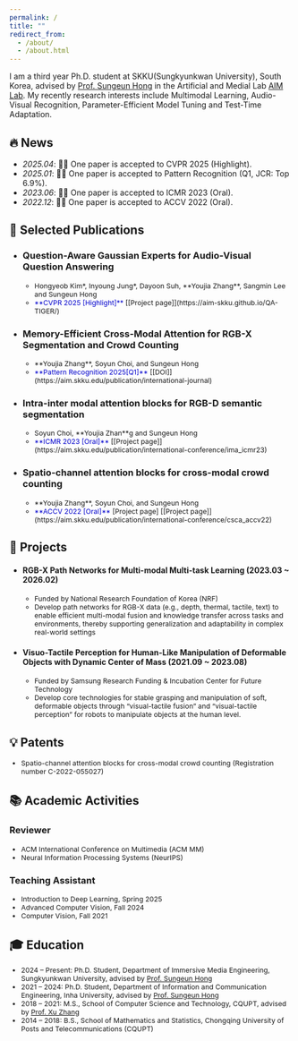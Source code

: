 ```yaml
---
permalink: /
title: ""
redirect_from: 
  - /about/
  - /about.html
---
```


I am a third year Ph.D. student at SKKU(Sungkyunkwan University), South Korea, advised by [Prof. Sungeun Hong](https://www.csehong.com/) in the Artificial and Medial Lab [AIM Lab](https://aim.skku.edu/home). My recently research interests include Multimodal Learning, Audio-Visual Recognition, Parameter-Efficient Model Tuning and Test-Time Adaptation. 


## 🔥 News
- *2025.04*: 🎉🎉 One paper is accepted to CVPR 2025 (Highlight).
- *2025.01*: 🎉🎉 One paper is accepted to Pattern Recognition (Q1, JCR: Top 6.9%).
- *2023.06*: 🎉🎉 One paper is accepted to ICMR 2023 (Oral). 
- *2022.12*: 🎉🎉 One paper is accepted to ACCV 2022 (Oral). 

## 📝 Selected Publications 
- ### Question-Aware Gaussian Experts for Audio-Visual Question Answering
  <ul style="font-size: 88%; margin-top: 0; margin-bottom: 0;">
    <li>Hongyeob Kim*, Inyoung Jung*, Dayoon Suh, **Youjia Zhang**, Sangmin Lee and Sungeun Hong</li>
    <li><span style="color:MediumBlue">**CVPR 2025 [Highlight]**</span>  [[Project page]](https://aim-skku.github.io/QA-TIGER/)</li>
  </ul>
  
- ### Memory-Efficient Cross-Modal Attention for RGB-X Segmentation and Crowd Counting
  <ul style="font-size: 88%; margin-top: 0; margin-bottom: 0;">
    <li>**Youjia Zhang**, Soyun Choi, and Sungeun Hong   
    <li><span style="color:MediumBlue">**Pattern Recognition 2025[Q1]**</span>  [[DOI]](https://aim.skku.edu/publication/international-journal)
  </ul>   
- ### Intra-inter modal attention blocks for RGB-D semantic segmentation
  <ul style="font-size: 88%; margin-top: 0; margin-bottom: 0;">
    <li>Soyun Choi, **Youjia Zhan**g and Sungeun Hong
    <li><span style="color:MediumBlue">**ICMR 2023 [Oral]**</span>  [[Project page]](https://aim.skku.edu/publication/international-conference/ima_icmr23)
  </ul>   
- ### Spatio-channel attention blocks for cross-modal crowd counting
  <ul style="font-size: 88%; margin-top: 0; margin-bottom: 0;">
    <li>**Youjia Zhang**, Soyun Choi, and Sungeun Hong   
    <li><span style="color:MediumBlue">**ACCV 2022 [Oral]**</span>  [Project page]  [[Project page]](https://aim.skku.edu/publication/international-conference/csca_accv22)
  </ul>   


## 📂 Projects
- #### RGB-X Path Networks for Multi-modal Multi-task Learning  (2023.03 ~ 2026.02)
  <ul style="font-size: 88%; margin-top: 0; margin-bottom: 0;">
    <li>Funded by National Research Foundation of Korea (NRF)  
    <li>Develop path networks for RGB-X data (e.g., depth, thermal, tactile, text) to enable efficient multi-modal fusion and knowledge transfer across tasks and environments, thereby supporting generalization and adaptability in complex real-world settings
  </ul> 

- #### Visuo-Tactile Perception for Human-Like Manipulation of Deformable Objects with Dynamic Center of Mass (2021.09 ~ 2023.08)
  <ul style="font-size: 88%; margin-top: 0; margin-bottom: 0;">
    <li>Funded by Samsung Research Funding & Incubation Center for Future Technology
    <li>Develop core technologies for stable grasping and manipulation of soft, deformable objects through “visual-tactile fusion” and “visual-tactile perception” for robots to manipulate objects at the human level.
  </ul>

## 💡 Patents
<ul style="font-size: 88%; margin-top: 0; margin-bottom: 0;">
  <li>Spatio-channel attention blocks for cross-modal crowd counting (Registration number C-2022-055027)
</ul>  

## 📚 Academic Activities
### Reviewer
<ul style="font-size: 88%; margin-top: 0; margin-bottom: 0;">
  <li>ACM International Conference on Multimedia (ACM MM)</li>
  <li>Neural Information Processing Systems (NeurIPS)</li>
</ul>

### Teaching Assistant
<ul style="font-size: 88%; margin-top: 0; margin-bottom: 0;">
  <li>Introduction to Deep Learning, Spring 2025</li>
  <li>Advanced Computer Vision, Fall 2024</li>
  <li>Computer Vision, Fall 2021</li>
</ul>



 

## 🎓 Education
<ul style="font-size: 88%">
  <li>2024 – Present: Ph.D. Student, Department of Immersive Media Engineering, Sungkyunkwan University, advised by <a href="https://www.csehong.com/">Prof. Sungeun Hong</a></li>
  <li>2021 – 2024: Ph.D. Student, Department of Information and Communication Engineering, Inha University, advised by <a href="https://www.csehong.com/">Prof. Sungeun Hong</a></li>
  <li>2018 – 2021: M.S., School of Computer Science and Technology, CQUPT, advised by <a href="https://faculty.cqupt.edu.cn/zhangx/zh_CN/index.htm">Prof. Xu Zhang</a></li>
  <li>2014 – 2018: B.S., School of Mathematics and Statistics, Chongqing University of Posts and Telecommunications (CQUPT)</li>
</ul>

